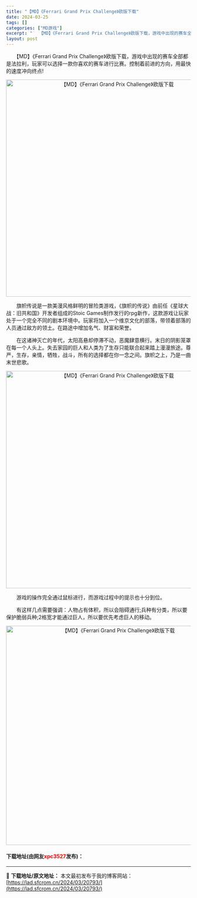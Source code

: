 ```yaml
---
title: "【MD】《Ferrari Grand Prix Challenge》欧版下载"
date: 2024-03-25
tags: []
categories: ["MD游戏"]
excerpt: "　　【MD】《Ferrari Grand Prix Challenge》欧版下载，游戏中出现的赛车全部都是法拉利，玩家可以选择一款你喜欢的赛车进行比赛。控制着前进的方向，用最快的速度冲向终点! 　　旗帜传说是一款美漫风格鲜明的冒险类游戏，《旗帜的传说》由前任《星球大战：旧共和国》开发者组成的Stoi&hellip;"
layout: post
---
```


 <p>　　【MD】《Ferrari Grand Prix Challenge》欧版下载，游戏中出现的赛车全部都是法拉利，玩家可以选择一款你喜欢的赛车进行比赛。控制着前进的方向，用最快的速度冲向终点!</p> <p align="center"><img align="" border="0" src="https://lad.sfcrom.cn/wp-content/uploads/2024/03/20240325_660109e617331.png" width="591" alt="【MD】《Ferrari Grand Prix Challenge》欧版下载" /></p> <p>　　旗帜传说是一款美漫风格鲜明的冒险类游戏，《旗帜的传说》由前任《星球大战：旧共和国》开发者组成的Stoic Games制作发行的rpg新作，这款游戏让玩家处于一个完全不同的剧本环境中。玩家将加入一个维京文化的部落，带领着部落的人员通过敌方的领土。在路途中增加名气、财富和荣誉。</p> <p>　　在这诸神灭亡的年代，太阳高悬却停滞不动，恶魔肆意横行。末日的阴影笼罩在每一个人头上。失去家园的巨人和人类为了生存只能联合起来踏上漫漫旅途。尊严，生存，亲情，牺牲，战斗，所有的选择都在你一念之间。旗帜之上，乃是一曲末世悲歌。</p> <p align="center"><img align="" border="0" src="https://lad.sfcrom.cn/wp-content/uploads/2024/03/20240325_660109e6c94ec.png" width="592" alt="【MD】《Ferrari Grand Prix Challenge》欧版下载" /></p> <p>　　游戏的操作完全通过鼠标进行，而游戏过程中的提示也十分到位。</p> <p>　　有这样几点需要强调：人物占有体积，所以会阻碍通行;兵种有分类，所以要保护脆弱兵种;2格宽才能通过巨人，所以要优先考虑巨人的移动。</p> <p align="center"><img align="" border="0" src="https://lad.sfcrom.cn/wp-content/uploads/2024/03/20240325_660109e7806be.png" width="597" alt="【MD】《Ferrari Grand Prix Challenge》欧版下载" /></p> <p><h4>下载地址(由网友<font color="red">xpc3527</font>发布)：</h4></p> 

---
📖 **下载地址/原文地址：** 本文最初发布于我的博客网站：[https://lad.sfcrom.cn/2024/03/20793/](https://lad.sfcrom.cn/2024/03/20793/)
